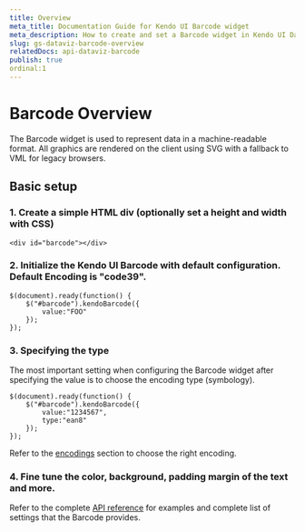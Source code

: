 ```yaml
---
title: Overview
meta_title: Documentation Guide for Kendo UI Barcode widget
meta_description: How to create and set a Barcode widget in Kendo UI DataViz.
slug: gs-dataviz-barcode-overview
relatedDocs: api-dataviz-barcode
publish: true
ordinal:1
---
```


# Barcode Overview

The Barcode widget is used to represent data in a machine-readable format. 
All graphics are rendered on the client using SVG with a fallback to VML for legacy browsers.


## Basic setup

### 1\. Create a simple HTML div (optionally set a height and width with CSS)

    <div id="barcode"></div>
    
### 2\. Initialize the Kendo UI Barcode with default configuration. Default Encoding is "code39".

	$(document).ready(function() {
    	$("#barcode").kendoBarcode({
            value:"FOO"
        });
   	});
    
### 3\. Specifying the type

The most important setting when configuring the Barcode widget after specifying the value is to choose the encoding type (symbology).

	$(document).ready(function() {
    	$("#barcode").kendoBarcode({
            value:"1234567",
			type:"ean8"
        });
   	});

Refer to the [encodings](getting-started/dataviz/barcode/overview) section to choose the right encoding.

### 4\. Fine tune the color, background, padding margin of the text and more.

Refer to the complete [API reference](http://docs.kendoui.com/api/dataviz/barcode) for examples and complete list of settings that the Barcode provides.
